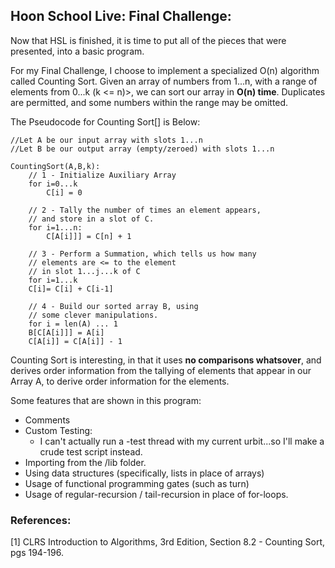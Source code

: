 ## Hoon School Live: Final Challenge:


Now that HSL is finished, it is time to put all of the pieces that were presented, into a basic program.

For my Final Challenge, I choose to implement a specialized O(n) algorithm called Counting Sort. Given an array of numbers from 1...n, with a range of elements from 0...k (k <= n)>, we can sort our array in **O(n) time**. Duplicates are permitted, and some numbers within the range may be omitted.

The Pseudocode for Counting Sort[] is Below:
```
//Let A be our input array with slots 1...n
//Let B be our output array (empty/zeroed) with slots 1...n

CountingSort(A,B,k):
    // 1 - Initialize Auxiliary Array
    for i=0...k
        C[i] = 0

    // 2 - Tally the number of times an element appears, 
    // and store in a slot of C.
    for i=1...n:
        C[A[i]]] = C[n] + 1

    // 3 - Perform a Summation, which tells us how many 
    // elements are <= to the element 
    // in slot 1...j...k of C
    for i=1...k
    C[i]= C[i] + C[i-1]

    // 4 - Build our sorted array B, using 
    // some clever manipulations.
    for i = len(A) ... 1
    B[C[A[i]]] = A[i]
    C[A[i]] = C[A[i]] - 1
```

Counting Sort is interesting, in that it uses **no comparisons whatsover**, and derives order information from the tallying of elements that appear in our Array A, to derive order information for the elements. 


Some features that are shown in this program:

* Comments
* Custom Testing:
    * I can't actually run a -test thread with my current urbit...so I'll make a crude test script instead.
* Importing from the /lib folder.
* Using data structures (specifically, lists in place of arrays)
* Usage of functional programming gates (such as turn)
* Usage of regular-recursion / tail-recursion in place of for-loops.


### References:

[1] CLRS Introduction to Algorithms, 3rd Edition, Section 8.2 - Counting Sort, pgs 194-196. 
